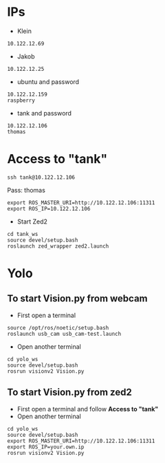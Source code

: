 # IPs
- Klein
```
10.122.12.69
```
- Jakob
```
10.122.12.25
```

- ubuntu and password
```
10.122.12.159
raspberry
```
- tank and password
```
10.122.12.106
thomas
```
# Access to "tank"
```
ssh tank@10.122.12.106
```
Pass: thomas
```
export ROS_MASTER_URI=http://10.122.12.106:11311
export ROS_IP=10.122.12.106
```
- Start Zed2 
```
cd tank_ws
source devel/setup.bash
roslaunch zed_wrapper zed2.launch
```

# Yolo

## To start Vision.py from webcam
- First open a terminal
```
source /opt/ros/noetic/setup.bash
roslaunch usb_cam usb_cam-test.launch
```
- Open another terminal
```
cd yolo_ws
source devel/setup.bash
rosrun visionv2 Vision.py
```
## To start Vision.py from zed2
- First open a terminal and follow **Access to "tank"**
- Open another terminal
```
cd yolo_ws
source devel/setup.bash
export ROS_MASTER_URI=http://10.122.12.106:11311
export ROS_IP=your.own.ip
rosrun visionv2 Vision.py
```
